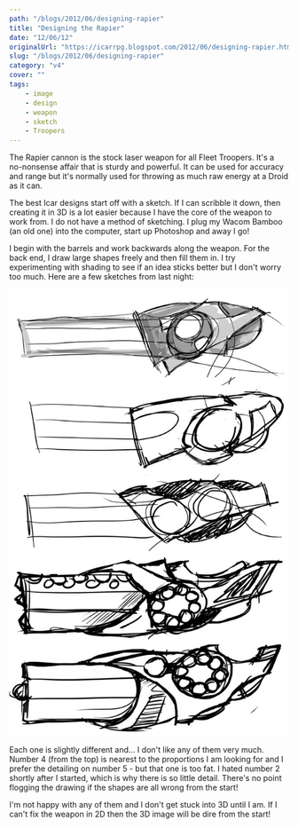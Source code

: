 ```yaml
---
path: "/blogs/2012/06/designing-rapier"
title: "Designing the Rapier"
date: "12/06/12"
originalUrl: "https://icarrpg.blogspot.com/2012/06/designing-rapier.html"
slug: "/blogs/2012/06/designing-rapier"
category: "v4"
cover: ""
tags:
    - image
    - design
    - weapon
    - sketch
    - Troopers
---
```

The Rapier cannon is the stock laser weapon for all Fleet Troopers. It's a no-nonsense affair that is sturdy and powerful. It can be used for accuracy and range but it's normally used for throwing as much raw energy at a Droid as it can.  

The best Icar designs start off with a sketch. If I can scribble it down, then creating it in 3D is a lot easier because I have the core of the weapon to work from. I do not have a method of sketching. I plug my Wacom Bamboo (an old one) into the computer, start up Photoshop and away I go!  

I begin with the barrels and work backwards along the weapon. For the back end, I draw large shapes freely and then fill them in. I try experimenting with shading to see if an idea sticks better but I don't worry too much. Here are a few sketches from last night:  

![Slightly naff side on sketches of the rapier, none of them feel right](./images/fleet-weapons-rapier-concepts-1.jpg)

Each one is slightly different and... I don't like any of them very much. Number 4 (from the top) is nearest to the proportions I am looking for and I prefer the detailing on number 5 - but that one is too fat. I hated number 2 shortly after I started, which is why there is so little detail. There's no point flogging the drawing if the shapes are all wrong from the start! 

I'm not happy with any of them and I don't get stuck into 3D until I am. If I can't fix the weapon in 2D then the 3D image will be dire from the start!